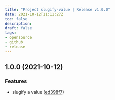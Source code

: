 ```yaml
---
title: "Project slugify-value | Release v1.0.0"
date: 2021-10-12T11:11:27Z
toc: false
description: 
draft: false
tags:
- opensource
- github
- release
---
```

## 1.0.0 (2021-10-12)


### Features

* slugify a value ([ed398f7](https://github.com/rlespinasse/slugify/commit/ed398f784ffc6201a439326df239ebcef308c8e2))




